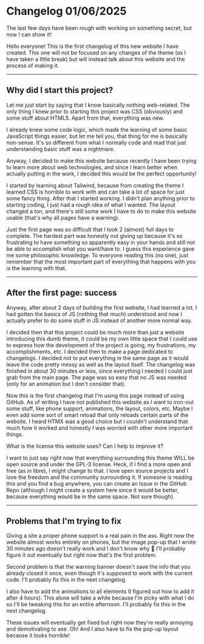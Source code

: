 # **Changelog 01/06/2025**

The last few days have been rough with working on something secret, but now I can show it!

Hello everyone! This is the first changelog of this new website I have created. This one will not be focused on any changes of the theme (as I have taken a little break) but will instead talk about this website and the process of making it.

---

## Why did I start this project?

Let me just start by saying that I know basically nothing web-related. The only thing I knew prior to starting this project was CSS (obviously) and some stuff about HTML5. Apart from that, everything was new.

I already knew some code logic, which made the learning of some basic JavaScript things easier, but let me tell you, that thing for me is basically non-sense. It's so different from what I normally code and read that just understanding basic stuff was a nightmare.

Anyway, I decided to make this website because recently I have been trying to learn more about web technologies, and since I learn better when actually putting in the work, I decided this would be the perfect opportunity!

I started by learning about Tailwind, because from creating the theme I learned CSS is horrible to work with and can take a lot of space for just some fancy thing. After that I started working. I didn't plan anything prior to starting coding, I just had a rough idea of what I wanted. The layout changed a ton, and there's still some work I have to do to make this website usable (that's why all pages have a warning).

Just the first page was so difficult that I took 2 (almost) full days to complete. The hardest part was honestly not giving up because it's so frustrating to have something so apparently easy in your hands and still not be able to accomplish what you want/have to. I guess this experience gave me some philosophic knowledge. To everyone reading this (no one), just remember that the most important part of everything that happens with you is the learning with that.

---

## After the first page: success

Anyway, after about 2 days of building the first website, I had learned a lot. I had gotten the basics of JS (nothing that much) understood and now I actually prefer to do some stuff in JS instead of another more normal way.

I decided then that this project could be much more than just a website introducing this dumb theme, it could be my own little space that I could use to express how the development of the project is going, my frustrations, my accomplishments, etc. I decided then to make a page dedicated to changelogs. I decided not to put everything in the same page as it would leave the code pretty messy as well as the layout itself. The changelog was finished in about 30 minutes or less, since everything I needed I could just grab from the main page. The page was so easy that no JS was needed (only for an animation but I don't consider that).

Now this is the first changelog that I'm using this page instead of using GitHub. As of writing I have not published this website as I want to iron-out some stuff, like phone support, animations, the layout, colors, etc. Maybe I even add some sort of smart reload that only reloads certain parts of the website. I heard HTMX was a good choice but I couldn't understand that much how it worked and honestly I was worried with other more important things.

What is the license this website uses? Can I help to improve it?

I want to just say right now that everything surrounding this theme WILL be open source and under the GPL-3 license. Heck, if I find a more open and free (as in libre), I might change to that. I love open source projects and I love the freedom and the community surrounding it. If someone is reading this and you find a bug anywhere, you can create an Issue in the GitHub Repo (although I might create a system here since it would be better, because everything would be in the same space. Not sure though).

---

## Problems that I'm trying to fix

Giving a site a proper phone support is a real pain in the ass. Right now the website almost works entirely on phones, but the image pop-up that I wrote 30 minutes ago doesn't really work and I don't know why 🤷 I'll probably figure it out eventually but right now that's the first problem.

Second problem is that the warning banner doesn't save the info that you already closed it once, even though it's supposed to work with the current code. I'll probably fix this in the next changelog.

I also have to add the animations to all elements (I figured out how to add it after 4 hours). This alone will take a while because I'm picky with what I do so I'll be tweaking this for an entire afternoon. I'll probably fix this in the next changelog.

These issues will eventually get fixed but right now they're really annoying and demotivating to see. Oh! And I also have to fix the pop-up layout because it looks horrible!
